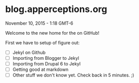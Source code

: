 # blog.apperceptions.org

November 10, 2015 - 1:18 GMT-6

Welcome to the new home for the  on GitHub!

First we have to setup of figure out:

- [ ] Jekyl on Github
- [ ] Importing from Blogger to Jekyl
- [ ] Importing from Drupal 6 to Jekyl
- [ ] Getting good at markdown
- [ ] Other stuff we don't know yet. Check back in 5 minutes. ;)

